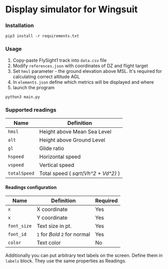 # Display simulator for Wingsuit

### Installation

```shell
pip3 install -r requirements.txt
```

### Usage

1) Copy-paste FlySight1 track into `data.csv` file
2) Modify `references.json` with coordinates of DZ and flight target
3) Set `hmsl` parameter - the ground elevation above MSL. It's required for calculating correct altitude AGL
4) In `elements.json` define which metrics will be displayed and where
5) launch the program

```shell
python3 main.py
```

### Supported readings

| Name         | Definition                          |
|--------------|-------------------------------------|
| `hmsl`       | Height above Mean Sea Level         |
| `alt`        | Height above Ground Level           |
| `gl`         | Glide ratio                         |
| `hspeed`     | Horizontal speed                    |
| `vspeed`     | Vertical speed                      |
| `totalSpeed` | Total speed ( _sqrt(Vh^2 + Vd^2)_ ) |

#### Readings configuration

| Name        | Definition                    | Required  |
|-------------|-------------------------------|-----------|
| `x`         | X coordinate                  | Yes       |
| `x`         | Y coordinate                  | Yes       |
| `font_size` | Text size in pt.              | Yes       |
| `font_id`   | `1` for *Bold* `2` for normal | Yes       |
| `color`     | Text color                    | No        |


Additionally you can put arbitrary text labels on the screen. Define them in `labels` block.
They use the same properties as Readings.
